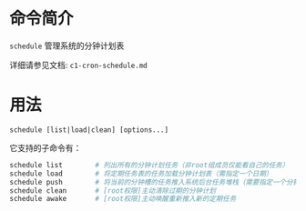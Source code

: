 # 命令简介

`schedule` 管理系统的分钟计划表

详细请参见文档: `c1-cron-schedule.md` 

# 用法

```
schedule [list|load|clean] [options...]
```

它支持的子命令有：

```bash
schedule list        # 列出所有的分钟计划任务（非root组成员仅能看自己的任务）
schedule load        # 将定期任务表的任务加载分钟计划表（需指定一个日期）
schedule push        # 将当前的分钟槽的任务推入系统后台任务堆栈（需要指定一个分钟槽）
schedule clean       # [root权限]主动清除过期的分钟计划
schedule awake       # [root权限]主动唤醒重新推入新的定期任务
```